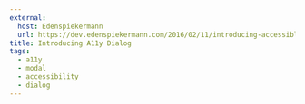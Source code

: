 ```yaml
---
external:
  host: Edenspiekermann
  url: https://dev.edenspiekermann.com/2016/02/11/introducing-accessible-modal-dialog/
title: Introducing A11y Dialog
tags:
  - a11y
  - modal
  - accessibility
  - dialog
---
```

